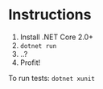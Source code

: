 # Instructions

1. Install .NET Core 2.0+
2. `dotnet run`
3. ..?
4. Profit!

To run tests: `dotnet xunit`
